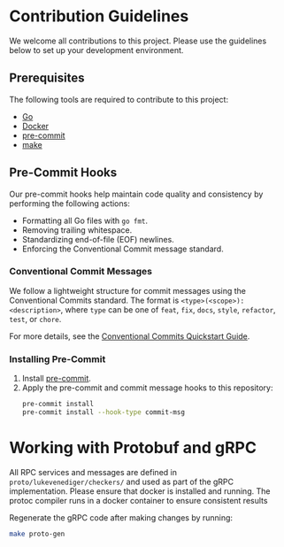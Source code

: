 # Contribution Guidelines

We welcome all contributions to this project. Please use the guidelines below to set up your development environment.

## Prerequisites

The following tools are required to contribute to this project:

* [Go](https://golang.org/dl/)
* [Docker](https://docs.docker.com/get-docker/)
* [pre-commit](https://pre-commit.com/)
* [make](https://www.gnu.org/software/make/)

## Pre-Commit Hooks

Our pre-commit hooks help maintain code quality and consistency by performing the following actions:
* Formatting all Go files with `go fmt`.
* Removing trailing whitespace.
* Standardizing end-of-file (EOF) newlines.
* Enforcing the Conventional Commit message standard.

### Conventional Commit Messages

We follow a lightweight structure for commit messages using the Conventional Commits standard. The format is `<type>(<scope>): <description>`, where `type` can be one of `feat`, `fix`, `docs`, `style`, `refactor`, `test`, or `chore`.

For more details, see the [Conventional Commits Quickstart Guide](https://www.conventionalcommits.org/en/v1.0.0/#summary).

### Installing Pre-Commit

1. Install [pre-commit](https://pre-commit.com/).
2. Apply the pre-commit and commit message hooks to this repository:
   ```sh
   pre-commit install
   pre-commit install --hook-type commit-msg
   ```

# Working with Protobuf and gRPC
All RPC services and messages are defined in `proto/lukevenediger/checkers/` and used as part of the gRPC implementation.
Please ensure that docker is installed and running. The protoc compiler runs in a docker container to ensure consistent results

Regenerate the gRPC code after making changes by running:

```sh
make proto-gen
```
